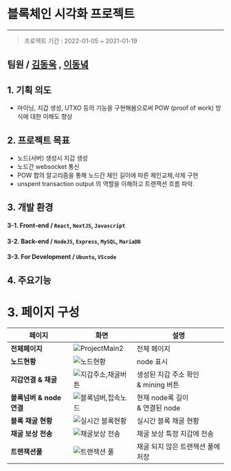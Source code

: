 # 블록체인 시각화 프로젝트
---
> 프로젝트 기간 : 2022-01-05 ~ 2021-01-19

## 팀원 / [김동욱](https://github.com/pier101) , [이동녘](https://github.com/dongnycklee)
 
## 1. 기획 의도
 - 마이닝, 지갑 생성, UTXO 등의 기능을 구현해봄으로써 POW (proof of work) 방식에 대한 이해도 향상

## 2. 프로젝트 목표
 - 노드(서버) 생성시 지갑 생성
 - 노드간 websocket 통신
 - POW 합의 알고리즘을 통해 노드간 체인 길이에 따른 체인교체,삭제 구현
 - unspent transaction output 의 역할을 이해하고 트랜잭션 흐름 파악.

## 3. 개발 환경
  #### 3-1. Front-end / `React`, `NextJS`, `Javascript`
  #### 3-2. Back-end / `NodeJS`, `Express`, `MySQL`, `MariaDB`
  #### 3-3. For Development / `Ubuntu`, `VScode`


## 4. 주요기능
# 3. 페이지 구성
| 페이지 | 화면 | 설명 |
| --- | --- | --- |
| **전체페이지** | ![ProjectMain2](https://user-images.githubusercontent.com/85658044/167235863-14d5a000-e8ad-4271-b38a-b03eda416bc7.png) | 전체 페이지 |
| **노드현황** | ![노드현황](https://user-images.githubusercontent.com/85658044/167235913-5b4f903a-c683-4115-94fd-10e3a394dbdf.png) | node 표시 |
| **지갑연결 & 채굴** | ![지갑주소,채굴버튼](https://user-images.githubusercontent.com/85658044/167235953-f4a71703-27e9-4761-8761-f46d091640cd.png) | 생성된 지갑 주소 확인 <br/> & mining 버튼 |
| **블록넘버 & node 연결** | ![블록넘버,접속노드](https://user-images.githubusercontent.com/85658044/167235936-7233a774-e4e3-4b89-9533-d54bbcfbfec1.png) | 현재 node록 길이 <br/> & 연결된 node |
| **블록 채굴 현황** |![실시간 블록현황](https://user-images.githubusercontent.com/85658044/167235944-0a92a0ff-e525-4498-b97e-9b1711fa7e7c.png) |실시간 블록 채굴 현황
| **채굴 보상 전송** | ![채굴보상 전송](https://user-images.githubusercontent.com/85658044/167236175-810f9c8e-5c5f-43f2-8945-cb324d6fb11c.png) | 채굴 보상 특정 지갑에 전송 |
| **트랜잭션풀** | ![트랜잭션 풀](https://user-images.githubusercontent.com/85658044/167235959-4aaa369d-daa1-48fb-9096-362916b90af9.png) | 채굴 되지 않은 트랜잭션 풀에 저장 |
